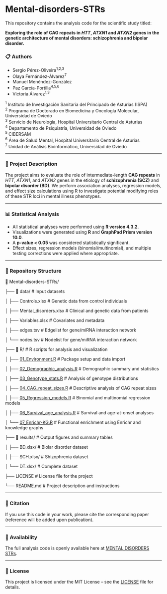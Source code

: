 # Mental-disorders-STRs

This repository contains the analysis code for the scientific study titled:

**Exploring the role of CAG repeats in *HTT*, *ATXN1* and *ATXN2* genes in the genetic architecture of mental disorders: schizophrenia and bipolar disorder.**

### 📋 Authors

- Sergio Pérez-Oliveira<sup>1,2,3</sup>
- Olaya Fernández-Álvarez<sup>7</sup>
- Manuel Menéndez-González
- Paz García-Portilla<sup>4,5,6</sup>
- Victoria Álvarez<sup>1,3</sup>

<sup>1</sup> Instituto de Investigación Sanitaria del Principado de Asturias (ISPA)  
<sup>2</sup> Programa de Doctorado en Biomedicina y Oncología Molecular, Universidad de Oviedo  
<sup>3</sup> Servicio de Neurología, Hospital Universitario Central de Asturias  
<sup>4</sup> Departamento de Psiquiatría, Universidad de Oviedo  
<sup>5</sup> CIBERSAM  
<sup>6</sup> Área de Salud Mental, Hospital Universitario Central de Asturias  
<sup>7</sup> Unidad de Análisis Bioinformático, Universidad de Oviedo

---

### 🧠 Project Description

The project aims to evaluate the role of intermediate-length **CAG repeats** in *HTT*, *ATXN1*, and *ATXN2* genes in the etiology of **schizophrenia (SCZ)** and **bipolar disorder (BD)**. We perform association analyses, regression models, and effect size calculations using R to investigate potential modifying roles of these STR loci in mental illness phenotypes.

---

### 📊 Statistical Analysis

- All statistical analyses were performed using **R version 4.3.2**.
- Visualizations were generated using **R** and **GraphPad Prism version 10.0**.
- A **p-value < 0.05** was considered statistically significant.
- Effect sizes, regression models (binomial/multinomial), and multiple testing corrections were applied where appropriate.

---

### 📁 Repository Structure

📁 Mental-disorders-STRs/

├── 📁 data/                        # Input datasets

│   ├── Controls.xlsx              # Genetic data from control individuals

│   ├── Mental_disorders.xlsx     # Clinical and genetic data from patients

│   ├── Variables.xlsx            # Covariates and metadata

│   ├── edges.tsv                 # Edgelist for gene/miRNA interaction network

│   └── nodes.tsv                 # Nodelist for gene/miRNA interaction network

├── 📁 R/                           # R scripts for analysis and visualization

│   ├── [01_Environment.R](R/01_Environment.R)           # Package setup and data import

│   ├── [02_Demographic_analysis.R](R/02_Demographic_analysis.R)  # Demographic summary and statistics

│   ├── [03_Genotype_stats.R](R/03_Genotype_stats.R)        # Analysis of genotype distributions

│   ├── [04_CAG_repeat_sizes.R](R/04_CAG_repeat_sizes.R)      # Descriptive analysis of CAG repeat sizes

│   ├── [05_Regression_models.R](R/05_Regression_models.R)     # Binomial and multinomial regression models

│   ├── [06_Survival_age_analysis.R](R/06_Survival_age_analysis.R) # Survival and age-at-onset analyses

│   └── [07_Enrichr-KG.R](R/07_Enrichr-KG.R)            # Functional enrichment using Enrichr and knowledge graphs


├── 📁 results/                    # Output figures and summary tables

│   ├── BD.xlsx/               # Biolar disorder dataset

│   ├── SCH.xlsx/             # Shizophrenia dataset

│   └── DT.xlsx/               # Complete dataset

├── LICENSE                       # License file for the project

└── README.md                     # Project description and instructions


---

### 📌 Citation

If you use this code in your work, please cite the corresponding paper (reference will be added upon publication).

---

### 📎 Availability

The full analysis code is openly available here at [MENTAL DISORDERS STRs](https://github.com/sergio30po/Mental-disorders-STRs).

---

### 📜 License

This project is licensed under the MIT License – see the [LICENSE](LICENSE) file for details.
